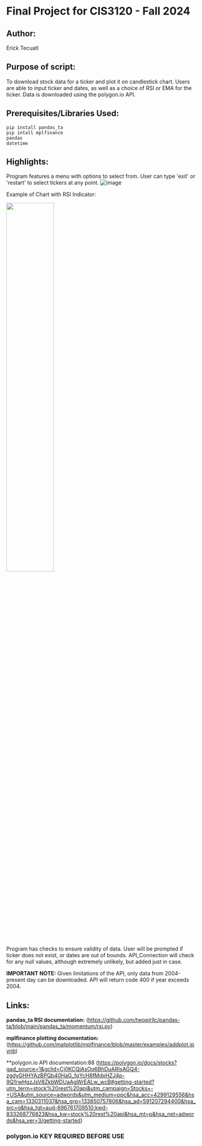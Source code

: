 # Final Project for CIS3120 - Fall 2024

## Author:
Erick Tecuatl

## Purpose of script:
To download stock data for a ticker and plot it on candlestick chart.
Users are able to input ticker and dates, as well as a choice of RSI or EMA for the ticker. 
Data is downloaded using the polygon.io API. 

## Prerequisites/Libraries Used:
    pip install pandas_ta
    pip intall mplfinance
    pandas
    datetime

## Highlights:
Program features a menu with options to select from.  User can type 'exit' or 'restart' to select tickers at any point.
![image](https://github.com/user-attachments/assets/f5d18ebc-4782-42cc-9257-d50f580bdae7)

Example of Chart with RSI Indicator:

<img src="https://github.com/user-attachments/assets/4b12220d-93ab-4e1c-8ec3-f10afb871cd0" width="50%" />


Program has checks to ensure validity of data.  User will be prompted if ticker does not exist, or dates are out of bounds.
API_Connection will check for any null values, although extremely unlikely, but added just in case.  

**IMPORTANT NOTE:** Given limitations of the API, only data from 2004-present day can be downloaded. API will return code 400 if year exceeds 2004.

## Links:
**pandas_ta RSI documentation:** (https://github.com/twopirllc/pandas-ta/blob/main/pandas_ta/momentum/rsi.py)

**mplfinance plotting documentation:** (https://github.com/matplotlib/mplfinance/blob/master/examples/addplot.ipynb)

**polygon.io API documentation:88 (https://polygon.io/docs/stocks?gad_source=1&gclid=Cj0KCQiAsOq6BhDuARIsAGQ4-zgdyGHHYAzBPQb40HaG_fqYcH8fMdxHZJ4p-9Q1rwHgzJsV8ZkbWDUaAgWrEALw_wcB#getting-started?utm_term=stock%20rest%20api&utm_campaign=Stocks+-+USA&utm_source=adwords&utm_medium=ppc&hsa_acc=4299129556&hsa_cam=1330311037&hsa_grp=133850757806&hsa_ad=591207294400&hsa_src=g&hsa_tgt=aud-896761709510:kwd-833268776823&hsa_kw=stock%20rest%20api&hsa_mt=p&hsa_net=adwords&hsa_ver=3/getting-started)

### polygon.io KEY REQUIRED BEFORE USE 
